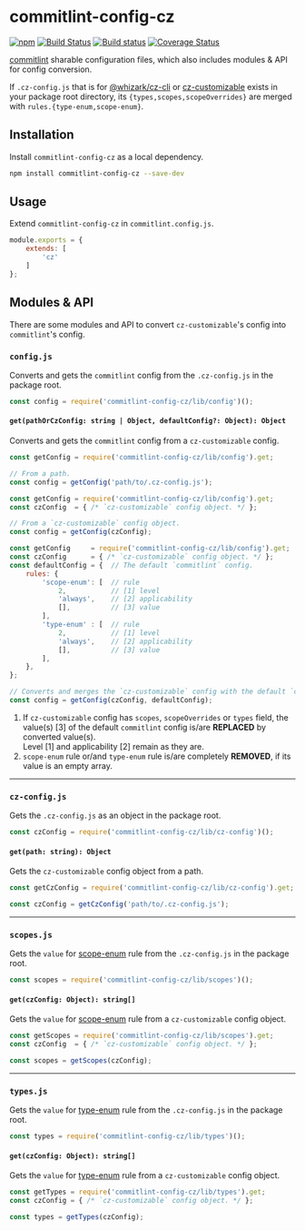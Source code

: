 # commitlint-config-cz 

[![npm][npm-image]][npm-url]
[![Build Status][travis-image]][travis-url]
[![Build status][appveyor-image]][appveyor-url]
[![Coverage Status][coveralls-image]][coveralls-url]

[commitlint][] sharable configuration files, which also includes modules & API
for config conversion.

If `.cz-config.js` that is for [@whizark/cz-cli][] or
[cz-customizable][] exists in your package root directory, its
`{types,scopes,scopeOverrides}` are merged with
`rules.{type-enum,scope-enum}`.

## Installation

Install `commitlint-config-cz` as a local dependency.

```sh
npm install commitlint-config-cz --save-dev
```

## Usage

Extend `commitlint-config-cz` in `commitlint.config.js`.

```js
module.exports = {
    extends: [
        'cz'
    ]
};
```

## Modules & API

There are some modules and API to convert `cz-customizable`'s config into `commitlint`'s config.

### `config.js`

Converts and gets the `commitlint` config from the `.cz-config.js` in the package root.

```javascript
const config = require('commitlint-config-cz/lib/config')();
````

#### `get(pathOrCzConfig: string | Object, defaultConfig?: Object): Object`

Converts and gets the `commitlint` config from a `cz-customizable` config.

```javascript
const getConfig = require('commitlint-config-cz/lib/config').get;

// From a path.
const config = getConfig('path/to/.cz-config.js');
````

```javascript
const getConfig = require('commitlint-config-cz/lib/config').get;
const czConfig  = { /* `cz-customizable` config object. */ };

// From a `cz-customizable` config object.
const config = getConfig(czConfig);
````

```javascript
const getConfig     = require('commitlint-config-cz/lib/config').get;
const czConfig      = { /* `cz-customizable` config object. */ };
const defaultConfig = {  // The default `commitlint` config.
    rules: {
        'scope-enum': [  // rule
            2,           // [1] level
            'always',    // [2] applicability
            [],          // [3] value
        ],
        'type-enum' : [  // rule
            2,           // [1] level
            'always',    // [2] applicability
            [],          // [3] value
        ],
    },
};

// Converts and merges the `cz-customizable` config with the default `commitlint` config.
const config = getConfig(czConfig, defaultConfig);
````

1. If `cz-customizable` config has `scopes`, `scopeOverrides` or `types` field,
   the value(s) [3] of the default `commitlint` config is/are **REPLACED** by converted value(s).  
   Level [1] and applicability [2] remain as they are.
2. `scope-enum` rule or/and `type-enum` rule is/are completely **REMOVED**, if its value is an empty array.

---

### `cz-config.js`

Gets the `.cz-config.js` as an object in the package root.

```javascript
const czConfig = require('commitlint-config-cz/lib/cz-config')();
````

#### `get(path: string): Object`

Gets the `cz-customizable` config object from a path.

```javascript
const getCzConfig = require('commitlint-config-cz/lib/cz-config').get;

const czConfig = getCzConfig('path/to/.cz-config.js');
````

---

### `scopes.js`

Gets the `value` for [scope-enum][] rule from the `.cz-config.js` in the package root.

```javascript
const scopes = require('commitlint-config-cz/lib/scopes')();
````

#### `get(czConfig: Object): string[]`

Gets the `value` for [scope-enum][] rule from a `cz-customizable` config object.

```javascript
const getScopes = require('commitlint-config-cz/lib/scopes').get;
const czConfig  = { /* `cz-customizable` config object. */ };

const scopes = getScopes(czConfig);
````

---

### `types.js`

Gets the `value` for [type-enum][] rule from the `.cz-config.js` in the package root.

```javascript
const types = require('commitlint-config-cz/lib/types')();
````

#### `get(czConfig: Object): string[]`

Gets the `value` for [type-enum][] rule from a `cz-customizable` config object.

```javascript
const getTypes = require('commitlint-config-cz/lib/types').get;
const czConfig = { /* `cz-customizable` config object. */ };

const types = getTypes(czConfig);
````

[commitlint]: https://github.com/marionebl/commitlint
[@whizark/cz-cli]: https://github.com/whizark/cz-cli
[cz-customizable]: https://github.com/leonardoanalista/cz-customizable

[npm-image]: https://img.shields.io/npm/v/commitlint-config-cz.svg
[npm-url]: https://www.npmjs.com/commitlint-config-cz

[coveralls-image]: https://coveralls.io/repos/whizark/commitlint-config-cz/badge.svg?branch=master&service=github
[coveralls-url]: https://coveralls.io/github/whizark/commitlint-config-cz?branch=master

[travis-image]: https://travis-ci.org/whizark/commitlint-config-cz.svg?branch=master
[travis-url]: https://travis-ci.org/whizark/commitlint-config-cz

[appveyor-image]: https://ci.appveyor.com/api/projects/status/github/whizark/commitlint-config-cz?branch=master&svg=true
[appveyor-url]: https://ci.appveyor.com/project/whizark/commitlint-config-cz/branch/master

[scope-enum]: http://marionebl.github.io/commitlint/#/reference-rules?id=scope-enum
[type-enum]: http://marionebl.github.io/commitlint/#/reference-rules?id=type-enum
